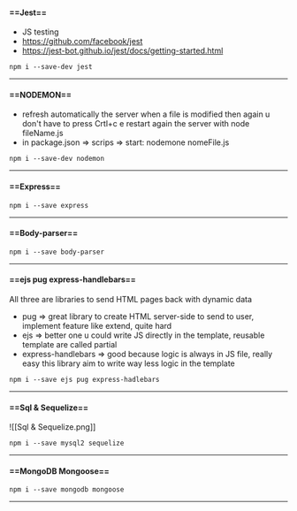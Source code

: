 #### ==Jest==
- JS testing
- https://github.com/facebook/jest
- https://jest-bot.github.io/jest/docs/getting-started.html
```console
npm i --save-dev jest
```
---
#### ==NODEMON==
- refresh automatically the server when a file is modified then again u don't have to press Crtl+c e restart again the server with  node fileName.js
- in package.json => scrips => start: nodemone nomeFile.js
```console
npm i --save-dev nodemon
```
---
#### ==Express==
```console
npm i --save express
```
---
#### ==Body-parser==
```console
npm i --save body-parser
```
---
#### ==ejs pug express-handlebars==
All three are libraries to send HTML pages back with dynamic data
- pug => great library to create HTML server-side to send to user, implement feature like extend, quite hard
- ejs => better one u could write JS directly in the template, reusable template are called partial 
- express-handlebars => good because logic is always in JS file, really easy this library aim to write way less logic in the template 
```console
npm i --save ejs pug express-hadlebars
```
---
#### ==Sql & Sequelize==

 ![[Sql & Sequelize.png]]
 
```console
npm i --save mysql2 sequelize
```
---
#### ==MongoDB Mongoose==
```console
npm i --save mongodb mongoose
```
---